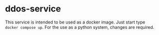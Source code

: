 # ddos-service

This service is intended to be used as a docker image. Just start type `docker compose up`.
For the use as a python system, changes are required.